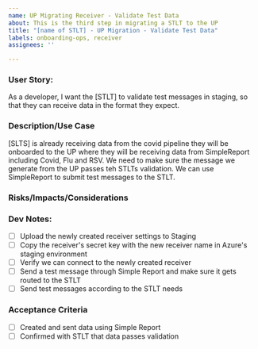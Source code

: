 ```yaml
---
name: UP Migrating Receiver - Validate Test Data
about: This is the third step in migrating a STLT to the UP 
title: "[name of STLT] - UP Migration - Validate Test Data"
labels: onboarding-ops, receiver
assignees: ''

---
```


### User Story:
As a developer, I want the [STLT] to validate test messages in staging, so that they can receive data in the format they expect.

### Description/Use Case
[SLTS] is already receiving data from the covid pipeline they will be onboarded to the UP where they will be receiving data from SimpleReport including Covid, Flu and RSV. We need to make sure the message we generate from the UP passes teh STLTs validation. We can use SimpleReport to submit test messages to the STLT.


### Risks/Impacts/Considerations


### Dev Notes:

- [ ] Upload the newly created receiver settings to Staging
- [ ] Copy the receiver's secret key with the new receiver name in Azure's staging environment
- [ ] Verify we can connect to the newly created receiver
- [ ] Send a test message through Simple Report and make sure it gets routed to the STLT
- [ ] Send test messages according to the STLT needs

### Acceptance Criteria 
- [ ] Created and sent data using Simple Report
- [ ] Confirmed with STLT that data passes validation 
